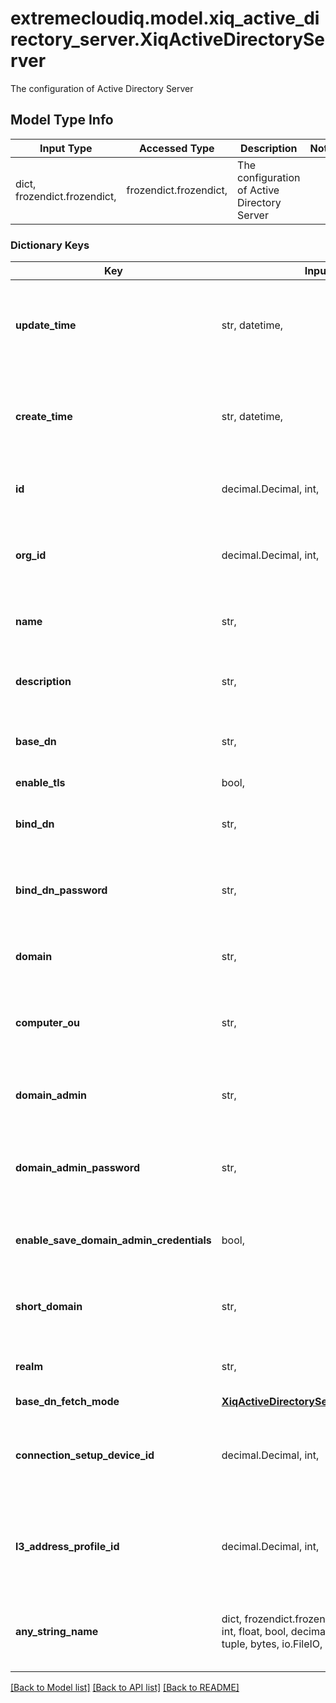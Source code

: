# extremecloudiq.model.xiq_active_directory_server.XiqActiveDirectoryServer

The configuration of Active Directory Server

## Model Type Info
Input Type | Accessed Type | Description | Notes
------------ | ------------- | ------------- | -------------
dict, frozendict.frozendict,  | frozendict.frozendict,  | The configuration of Active Directory Server | 

### Dictionary Keys
Key | Input Type | Accessed Type | Description | Notes
------------ | ------------- | ------------- | ------------- | -------------
**update_time** | str, datetime,  | str,  | The last update time | value must conform to RFC-3339 date-time
**create_time** | str, datetime,  | str,  | The create time | value must conform to RFC-3339 date-time
**id** | decimal.Decimal, int,  | decimal.Decimal,  | The unique identifier | value must be a 64 bit integer
**org_id** | decimal.Decimal, int,  | decimal.Decimal,  | The organization identifier, valid when enabling HIQ feature | [optional] value must be a 64 bit integer
**name** | str,  | str,  | The active directory server name | [optional] 
**description** | str,  | str,  | The description for active directory server | [optional] 
**base_dn** | str,  | str,  | The base DN of active directory server | [optional] 
**enable_tls** | bool,  | BoolClass,  | Flag to enable TLS | [optional] 
**bind_dn** | str,  | str,  | The bind DN of active directory server | [optional] 
**bind_dn_password** | str,  | str,  | The bind DN password of active directory server | [optional] 
**domain** | str,  | str,  | The domain of active directory server | [optional] 
**computer_ou** | str,  | str,  | The compute OU of active directory server | [optional] 
**domain_admin** | str,  | str,  | The domain admin of active directory server | [optional] 
**domain_admin_password** | str,  | str,  | The domain admin password of active directory server | [optional] 
**enable_save_domain_admin_credentials** | bool,  | BoolClass,  | Flag to enable save domain admin credentials | [optional] 
**short_domain** | str,  | str,  | The short domain of active directory server | [optional] 
**realm** | str,  | str,  | The realm of active directory server | [optional] 
**base_dn_fetch_mode** | [**XiqActiveDirectoryServerBaseDnFetchMode**](XiqActiveDirectoryServerBaseDnFetchMode.md) | [**XiqActiveDirectoryServerBaseDnFetchMode**](XiqActiveDirectoryServerBaseDnFetchMode.md) |  | [optional] 
**connection_setup_device_id** | decimal.Decimal, int,  | decimal.Decimal,  | The connection setup device ID for active directory server | [optional] value must be a 64 bit integer
**l3_address_profile_id** | decimal.Decimal, int,  | decimal.Decimal,  | The associate L3 address profile ID for active directory server | [optional] value must be a 64 bit integer
**any_string_name** | dict, frozendict.frozendict, str, date, datetime, int, float, bool, decimal.Decimal, None, list, tuple, bytes, io.FileIO, io.BufferedReader | frozendict.frozendict, str, BoolClass, decimal.Decimal, NoneClass, tuple, bytes, FileIO | any string name can be used but the value must be the correct type | [optional]

[[Back to Model list]](../../README.md#documentation-for-models) [[Back to API list]](../../README.md#documentation-for-api-endpoints) [[Back to README]](../../README.md)

